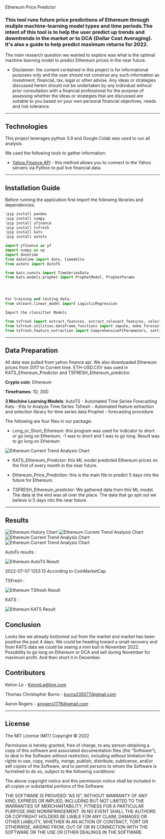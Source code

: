 Ethereum Price Predictor

### This tool runs future price predictions of Ethereum through muliple machine-learning model types and time periods.The intent of this tool is to help the user predict up trends and downtrends in the market or to DCA (Dollar Cost Averaging).  It's also a guide to help predict maximum returns for 2022.

The main research question we wanted to explore was what is the optimal machine learning model to predict Ethereum prices in the near future.

- Disclaimer: the content contained in this project is for informational purposes only and the user should not construe any such information as investment, financial, tax, legal or other advise. Any ideas or strategies discussed herein should not be undertaken by any individual without prior consultation with a financial professional for the purpose of assessing whether the ideas or strategies that are discussed are suitable to you based on your own personal financial objectives, needs and risk tolerance.

---

## Technologies

This project leverages python 3.9 and Google Colab was used to run all analysis.

We used the following tools to gather information:

- [Yahoo Finance API](https://www.https://www.yahoofinanceapi.com/) - this method allows you to connect to the Yahoo servers via Python to pull live financial data.

---

## Installation Guide

Before running the application first import the following libraries and dependencies.

```python
!pip install pandas
!pip install numpy
!pip install yfinance
!pip install tsfresh
!pip install kats
!pip install autots

import yfinance as yf
import numpy as np
import datetime
from datetime import date, timedelta
from autots import AutoTS

from kats.consts import TimeSeriesData
from kats.models.prophet import ProphetModel, ProphetParams




For training and testing data:
from sklearn.linear_model import LogisticRegression

Import the classifier Models

from tsfresh import extract_features, extract_relevant_features, select_features
from tsfresh.utilities.dataframe_functions import impute, make_forecasting_frame
from tsfresh.feature_extraction import ComprehensiveFCParameters, settings

```

---

## Data Preparation

All data was pulled from yahoo finance api.  We also downloaded Ethereum prices from 2017 to Current time. ETH-USD.CSV was used in KATS_Ethereum_Predictor and TSFRESH_Ethereum_predictor.  

**Crypto coin**:
Ethereum

**Timeframes**: 
1D, 30D



**3 Machine Learning Models**:
AutoTS - Automated Time Series Forecasting
Kats - Kits to Analyze Time Series
Tsfresh - Automated feature extraction and selection library for time series data
Prophet - forecasting procedure



The following are four files in our package:

- Long_or_Short_Ethereum: this program was used for indicator to short or go long on Ethereum.  -1 was to short and 1 was to go long.  Result was to go long on Ethereum

![Ethereum Current Trend Analysis Chart](Images/Ethereum_LongorShort.png)


- KATS_Ethereum_Predictor: this ML model predicted Ethereum prices on the first of every month in the near future.

- Ethereum_Price_Prediction: this is the main file to predict 5 days into the future for Ethereum.

- TSFRESH_Ethereum_predictor: We gathered data from this ML model.  The data at the end was all over the place.  The data that go spit out we believe is 5 days into the near future.
---

## Results

![Ethereum History Chart](Images/ETH_Chart1.png)
![Ethereum Current Trend Analysis Chart](Images/Ethereum2022_TA.03_PM.png)
![Ethereum Current Trend Analysis Chart](Images/Ethereum_LongorShortChart1.png)
![Ethereum Current Trend Analysis Chart](Images/Ethereum_LongorShortChart2.png)




AutoTs results :

![Ethereum AutoTS Result](Images/Ethereum_AutoTS.png)

2022-07-07 1253.13 According to CoinMarketCap

TSFresh :

![Ethereum TSfresh Result](Images/Ethereum_TSfresh.png)

KATS :

![Ethereum KATS Result](Images/Ethereum_KATS.png)


## Conclusion

Looks like we already bottomed out from the market and market has been positive the past 4 days.  We could be heading toward a small recovery and from KATS data we could be seeing a mini bull in November 2022.  Possiblilty to go long on Ethereum or DCA and sell during November for maximum profit.  And then short it in December.


## Contributors

Kelvin Le - KelvinLe@live.com

Thomas Christopher Burns - burns235577@gmail.com

Aaron Rogers - ajrogers1776@gmail.com

---

## License

The MIT License (MIT)
Copyright © 2022 <copyright holders>

Permission is hereby granted, free of charge, to any person obtaining a copy of this software and associated documentation files (the “Software”), to deal in the Software without restriction, including without limitation the rights to use, copy, modify, merge, publish, distribute, sublicense, and/or sell copies of the Software, and to permit persons to whom the Software is furnished to do so, subject to the following conditions:

The above copyright notice and this permission notice shall be included in all copies or substantial portions of the Software.

THE SOFTWARE IS PROVIDED “AS IS”, WITHOUT WARRANTY OF ANY KIND, EXPRESS OR IMPLIED, INCLUDING BUT NOT LIMITED TO THE WARRANTIES OF MERCHANTABILITY, FITNESS FOR A PARTICULAR PURPOSE AND NONINFRINGEMENT. IN NO EVENT SHALL THE AUTHORS OR COPYRIGHT HOLDERS BE LIABLE FOR ANY CLAIM, DAMAGES OR OTHER LIABILITY, WHETHER IN AN ACTION OF CONTRACT, TORT OR OTHERWISE, ARISING FROM, OUT OF OR IN CONNECTION WITH THE SOFTWARE OR THE USE OR OTHER DEALINGS IN THE SOFTWARE.




